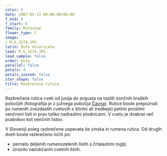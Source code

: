```yaml
---
color: Y
date: 2007-05-13 00:00:00+00:00
f_end: 8
f_start: 6
family: Rutaceae
flower_type: C
image:
- M_G_3174.JPG
latin: Ruta divaricata
lead: M_G_3174.JPG
lead_sample: false
order: Ruta
parallel: false
petals: 4
petals_joined: false
star_shape: false
title: Razkrečena rutica
---
```

Razkrečena rutica cveti od junija do avgusta na toplih sončnih kraških pobočjih (fotografija je z južnega pobočja [Čavna](../../hikes/caven)). Rutice boste prepoznali po rumenih zvezdastih cvetovih s štirimi ali (redkeje) petimi prostimi venčnimi listi in prav toliko nadraslimi plodnicami. V cvetu je dvakrat več prašnikov kot venčnih listov.

V Sloveniji poleg razkrečene uspevata še vinska in rumena rutica. Od drugih dveh boste razkrečeno ločili po:

-   pernato deljenih rumenozelenih listih s črtalastimi roglji;
-   izrazito nazobčanih cvetnih listih.
